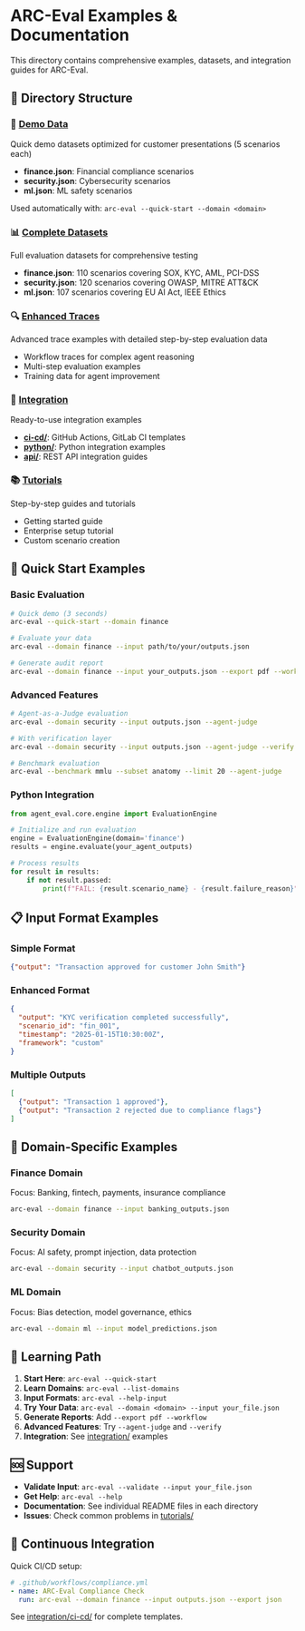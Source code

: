 # ARC-Eval Examples & Documentation

This directory contains comprehensive examples, datasets, and integration guides for ARC-Eval.

## 📁 Directory Structure

### 🚀 [Demo Data](demo-data/)
Quick demo datasets optimized for customer presentations (5 scenarios each)
- **finance.json**: Financial compliance scenarios
- **security.json**: Cybersecurity scenarios  
- **ml.json**: ML safety scenarios

Used automatically with: `arc-eval --quick-start --domain <domain>`

### 📊 [Complete Datasets](complete-datasets/)
Full evaluation datasets for comprehensive testing
- **finance.json**: 110 scenarios covering SOX, KYC, AML, PCI-DSS
- **security.json**: 120 scenarios covering OWASP, MITRE ATT&CK
- **ml.json**: 107 scenarios covering EU AI Act, IEEE Ethics

### 🔍 [Enhanced Traces](enhanced-traces/)
Advanced trace examples with detailed step-by-step evaluation data
- Workflow traces for complex agent reasoning
- Multi-step evaluation examples
- Training data for agent improvement

### 🔧 [Integration](integration/)
Ready-to-use integration examples
- **[ci-cd/](integration/ci-cd/)**: GitHub Actions, GitLab CI templates
- **[python/](integration/python/)**: Python integration examples
- **[api/](integration/api/)**: REST API integration guides

### 📚 [Tutorials](tutorials/)
Step-by-step guides and tutorials
- Getting started guide
- Enterprise setup tutorial
- Custom scenario creation

## 🚀 Quick Start Examples

### Basic Evaluation
```bash
# Quick demo (3 seconds)
arc-eval --quick-start --domain finance

# Evaluate your data
arc-eval --domain finance --input path/to/your/outputs.json

# Generate audit report
arc-eval --domain finance --input your_outputs.json --export pdf --workflow
```

### Advanced Features
```bash
# Agent-as-a-Judge evaluation
arc-eval --domain security --input outputs.json --agent-judge

# With verification layer
arc-eval --domain security --input outputs.json --agent-judge --verify

# Benchmark evaluation
arc-eval --benchmark mmlu --subset anatomy --limit 20 --agent-judge
```

### Python Integration
```python
from agent_eval.core.engine import EvaluationEngine

# Initialize and run evaluation
engine = EvaluationEngine(domain='finance')
results = engine.evaluate(your_agent_outputs)

# Process results
for result in results:
    if not result.passed:
        print(f"FAIL: {result.scenario_name} - {result.failure_reason}")
```

## 📋 Input Format Examples

### Simple Format
```json
{"output": "Transaction approved for customer John Smith"}
```

### Enhanced Format
```json
{
  "output": "KYC verification completed successfully",
  "scenario_id": "fin_001", 
  "timestamp": "2025-01-15T10:30:00Z",
  "framework": "custom"
}
```

### Multiple Outputs
```json
[
  {"output": "Transaction 1 approved"},
  {"output": "Transaction 2 rejected due to compliance flags"}
]
```

## 🎯 Domain-Specific Examples

### Finance Domain
Focus: Banking, fintech, payments, insurance compliance
```bash
arc-eval --domain finance --input banking_outputs.json
```

### Security Domain  
Focus: AI safety, prompt injection, data protection
```bash
arc-eval --domain security --input chatbot_outputs.json
```

### ML Domain
Focus: Bias detection, model governance, ethics
```bash
arc-eval --domain ml --input model_predictions.json
```

## 📖 Learning Path

1. **Start Here**: `arc-eval --quick-start` 
2. **Learn Domains**: `arc-eval --list-domains`
3. **Input Formats**: `arc-eval --help-input`
4. **Try Your Data**: `arc-eval --domain <domain> --input your_file.json`
5. **Generate Reports**: Add `--export pdf --workflow`
6. **Advanced Features**: Try `--agent-judge` and `--verify`
7. **Integration**: See [integration/](integration/) examples

## 🆘 Support

- **Validate Input**: `arc-eval --validate --input your_file.json`
- **Get Help**: `arc-eval --help`
- **Documentation**: See individual README files in each directory
- **Issues**: Check common problems in [tutorials/](tutorials/)

## 🔄 Continuous Integration

Quick CI/CD setup:
```yaml
# .github/workflows/compliance.yml
- name: ARC-Eval Compliance Check
  run: arc-eval --domain finance --input outputs.json --export json
```

See [integration/ci-cd/](integration/ci-cd/) for complete templates.